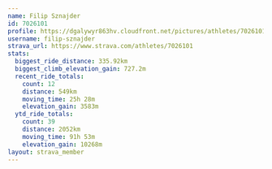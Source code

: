 ```yaml
---
name: Filip Sznajder
id: 7026101
profile: https://dgalywyr863hv.cloudfront.net/pictures/athletes/7026101/2123836/19/large.jpg
username: filip-sznajder
strava_url: https://www.strava.com/athletes/7026101
stats:
  biggest_ride_distance: 335.92km
  biggest_climb_elevation_gain: 727.2m
  recent_ride_totals:
    count: 12
    distance: 549km
    moving_time: 25h 28m
    elevation_gain: 3583m
  ytd_ride_totals:
    count: 39
    distance: 2052km
    moving_time: 91h 53m
    elevation_gain: 10268m
layout: strava_member
--- 
```

